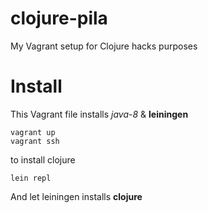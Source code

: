 # clojure-pila
My Vagrant setup for Clojure hacks purposes

# Install
This Vagrant file installs *java-8* & **leiningen**

```
vagrant up
vagrant ssh
```

to install clojure

```
lein repl
```

And let leiningen installs **clojure**
